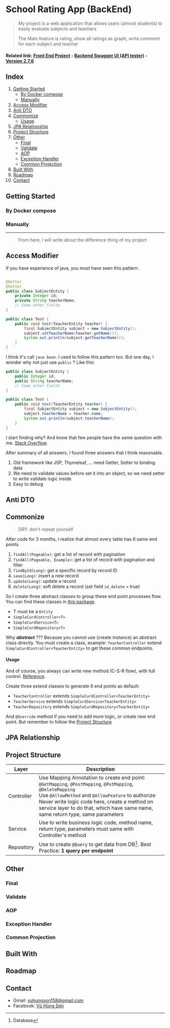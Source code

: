 <!-- PROJECT NAME -->

# School Rating App (BackEnd)

<!-- DESCRIPTION -->
> My project is a web application that allows users (almost students) to easily evaluate subjects and teachers
>
> The Main feature is rating, show all ratings as graph, write comment for each subject and teacher

<!-- RELATED LINK  -->

#### Related link: [Front End Project][front-end-url] - [Backend Swagger UI (API tester)][swagger-url] - [Version 2.7.6][old-version-url]

<!-- Index, TABLE OF CONTENTS -->

## Index

1. [Getting Started](#Getting-Started)
    - [By Docker compose](#By-Docker-compose)
    - [Manually](#Manually)
2. [Access Modifier](#Access-Modifier)
3. [Anti DTO](#Anti-DTO)
4. [Commonize](#Commonize)
    - [Usage](#Usage)
5. [JPA Relationship](#JPA-Relationship)
6. [Project Structure](#Project-Structure)
7. [Other](#Other)
    - [Final](#Final)
    - [Validate](#Validate)
    - [AOP](#AOP)
    - [Exception Handler](#Exception-Handler)
    - [Common Projection](#Common-Projection)
8. [Built With](#Built-With)
9. [Roadmap](#Roadmap)
10. [Contact](#Contact)

## Getting Started

### By Docker compose

### Manually

---
> From here, I will write about the difference thing of my project

## Access Modifier

If you have experience of java, you must have seen this pattern:

```java

@Getter
@Setter
public class SubjectEntity {
    private Integer id;
    private String teacherName;
    // Some other fields
}

public class Test {
    public void test(TeacherEntity teacher) {
        final SubjectEntity subject = new SubjectEntity();
        subject.setTeacherName(teacher.getName());
        System.out.println(subject.getTeacherName());
    }
}
```

I think it's call `java bean`.
I used to follow this pattern too.
But one day, I wonder why not just use `public` ?
Like this:

```java
public class SubjectEntity {
    public Integer id;
    public String teacherName;
    // Some other fields
}

public class Test {
    public void test(TeacherEntity teacher) {
        final SubjectEntity subject = new SubjectEntity();
        subject.teacherName = teacher.name;
        System.out.println(subject.teacherName);
    }
}
```

I start finding why?
And know that few people have the same question with me.
[Stack Overflow](https://stackoverflow.com/questions/1568091/why-use-getters-and-setters-accessors).

After summary of all answers, I found three answers that I think reasonable.

1. Old framework like JSP, Thymeleaf, ... need Getter, Setter to binding data
2. We need to validate values before set it into an object, so we need setter to write validate logic inside
3. Easy to debug

## Anti DTO

## Commonize

> DRY: don't repeat yourself

After code for 3 months, I realize that almost every table has 6 same end points

1. `findAll(Pageable)`: get a list of record with pagination
2. `findAll(Pageable, Example)`: get a list of record with pagination and filter
3. `findById(Long)`: get a specific record by record ID
4. `save(Long)`: insert a new record
5. `update(Long)`: update a record
6. `delete(Long)`: soft delete a record (set field `id_delete` = true)

So I create three abstract classes to group these end point processes flow.
You can find these classes in [this package][common-package-url].

- T must be a `Entity`
- `SimpleCurdController<T>`
- `SimpleCurdService<T>`
- `SimpleCurdRepository<T>`

Why **_abstract_** ???
Because you cannot use (create instance) an abstract class directly.
You must create a class, example: `TeacherController` extend `SimpleCurdController<TeacherEntity>`
to get these common endpoints.

#### Usage

And of course, you always can write new method (C-S-R flow), with full control. [Reference][teacher-base-package-url].

Create three extend classes to generate 6 end points as default:

- `TeacherController` extends `SimpleCurdController<TeacherEntity>`
- `TeacherService` extends `SimpleCurdService<TeacherEntity>`
- `TeacherRepository` extends `SimpleCurdRepository<TeacherEntity>`

And `@Override` method if you need to add more logic, or create new end point.
But remember to follow the [Project Structure](#Project-Structure)

## JPA Relationship

## Project Structure

| Layer      | Description                                                                                                                                                                                                                                                                                              |
|------------|----------------------------------------------------------------------------------------------------------------------------------------------------------------------------------------------------------------------------------------------------------------------------------------------------------|
| Controller | Use Mapping Annotation to create end point: `@GetMapping`, `@PostMapping`, `@PutMapping`, `@DeleteMapping`<br/>Use `@AllowMethod` and `@AllowFeature` to authorize<br/>Never write logic code here, create a method on service layer to do that, which have same name, same return type, same parameters |
| Service    | Use to write business logic code, method name, return type, parameters must same with Controller's method                                                                                                                                                                                                |
| Repository | Use to create `@Query` to get data from DB[^DB]. Best Practice: **1 query per endpoint**                                                                                                                                                                                                                 |

[^DB]: Database

## Other

### Final

### Validate

### AOP

### Exception Handler

### Common Projection

## Built With

## Roadmap

## Contact

- Gmail: [vuhungson158@gmail.com](mailto:vuhungson158@gmail.com)
- Facebook: [Vũ Hùng Sơn](https://www.facebook.com/hungson.vu.14)

<!-- MARKDOWN LINKS -->

[swagger-url]: http://localhost:8080/api/v1/swagger-ui/index.html

[front-end-url]: http://localhost:8080/api/v1/swagger-ui/index.html

[old-version-url]: https://github.com/vuhungson158/school-subject-rating-BE

[common-package-url]: https://github.com/vuhungson158/ratting-BE/tree/master/src/main/java/kiis/ratingBE/common

[teacher-base-package-url]: src/main/java/kiis/ratingBE/features/teacher/base

<!-- IMAGES -->

<!-- Footnotes -->


